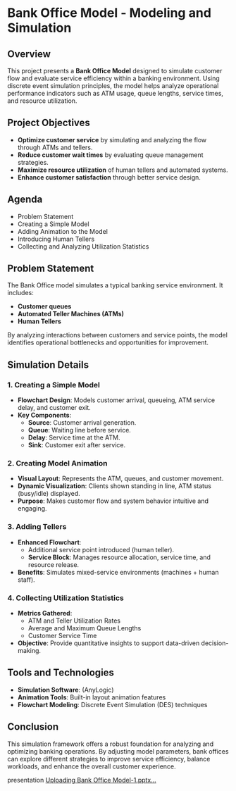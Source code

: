 # Bank Office Model - Modeling and Simulation

## Overview
This project presents a **Bank Office Model** designed to simulate customer flow and evaluate service efficiency within a banking environment. Using discrete event simulation principles, the model helps analyze operational performance indicators such as ATM usage, queue lengths, service times, and resource utilization.

## Project Objectives
- **Optimize customer service** by simulating and analyzing the flow through ATMs and tellers.
- **Reduce customer wait times** by evaluating queue management strategies.
- **Maximize resource utilization** of human tellers and automated systems.
- **Enhance customer satisfaction** through better service design.

## Agenda
- Problem Statement
- Creating a Simple Model
- Adding Animation to the Model
- Introducing Human Tellers
- Collecting and Analyzing Utilization Statistics

## Problem Statement
The Bank Office model simulates a typical banking service environment. It includes:
- **Customer queues**
- **Automated Teller Machines (ATMs)**
- **Human Tellers**

By analyzing interactions between customers and service points, the model identifies operational bottlenecks and opportunities for improvement.

## Simulation Details

### 1. Creating a Simple Model
- **Flowchart Design**: Models customer arrival, queueing, ATM service delay, and customer exit.
- **Key Components**:
  - **Source**: Customer arrival generation.
  - **Queue**: Waiting line before service.
  - **Delay**: Service time at the ATM.
  - **Sink**: Customer exit after service.

### 2. Creating Model Animation
- **Visual Layout**: Represents the ATM, queues, and customer movement.
- **Dynamic Visualization**: Clients shown standing in line, ATM status (busy/idle) displayed.
- **Purpose**: Makes customer flow and system behavior intuitive and engaging.

### 3. Adding Tellers
- **Enhanced Flowchart**:
  - Additional service point introduced (human teller).
  - **Service Block**: Manages resource allocation, service time, and resource release.
- **Benefits**: Simulates mixed-service environments (machines + human staff).

### 4. Collecting Utilization Statistics
- **Metrics Gathered**:
  - ATM and Teller Utilization Rates
  - Average and Maximum Queue Lengths
  - Customer Service Time
- **Objective**: Provide quantitative insights to support data-driven decision-making.

## Tools and Technologies
- **Simulation Software**: (AnyLogic)
- **Animation Tools**: Built-in layout animation features
- **Flowchart Modeling**: Discrete Event Simulation (DES) techniques

## Conclusion
This simulation framework offers a robust foundation for analyzing and optimizing banking operations. By adjusting model parameters, bank offices can explore different strategies to improve service efficiency, balance workloads, and enhance the overall customer experience.

presentation [Uploading Bank Office Model-1.pptx…]()

